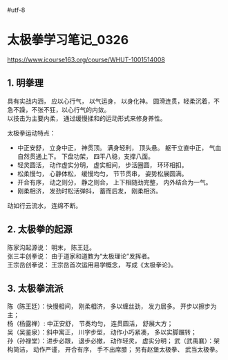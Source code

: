 #utf-8
# 太极拳学习笔记_0326
https://www.icourse163.org/course/WHUT-1001514008
## 1. 明拳理  
具有实战内涵， 应以心行气， 以气运身， 以身化神。
圆滑连贯，轻柔沉着，不急不躁，不张不狂，以心行气的内敛。  
以技击为主要内柔， 通过缓慢揉和的运动形式来修身养性。  

太极拳运动特点：
* 中正安舒， 立身中正， 神贯顶。 满身轻利， 顶头悬。 躯干立直中正， 气血自然贯通上下。 下盘功架， 四平八稳，支撑八面。  
* 轻灵圆活， 动作虚实分明， 虚实相间， 步活圈圆， 环环相扣。  
* 松柔慢匀， 心静体松， 缓慢均匀， 节节贯串， 姿势松展圆满。
* 开合有序， 动之则分， 静之则合， 上下相随劲完整， 内外结合为一气。
* 刚柔相济， 发劲时松活弹抖， 蓄而后发， 刚柔相济。  

动如行云流水， 连绵不断。  

## 2. 太极拳的起源
陈家沟起源说： 明末， 陈王廷。  
张三丰创拳说： 由于道家和道教为“太极理论”发挥者。  
王宗岳创拳说： 王宗岳首次运用易学概念， 写成《太极拳论》。  

## 3. 太极拳流派
陈（陈王廷）：快慢相间， 刚柔相济， 多以缠丝劲， 发力居多。 开步以擦步为主；  
杨（杨露禅）: 中正安舒， 节奏均匀， 连贯圆活， 舒展大方；  
吴（吴鉴泉）：斜中寓正， 川字步型， 动作小巧紧凑， 多以实脚蹍转；  
孙（孙禄堂）：进步必跟， 退步必撤， 动作轻灵， 虚实分明；
武（武禹襄）：架构简洁， 动作严谨， 开合有序， 手不出席膝；
另有赵堡太极拳、 武当太极拳。

